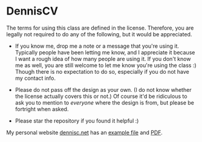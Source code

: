 # DennisCV

The terms for using this class are defined in the license. Therefore, you are legally not required to do any of the following, but it would be appreciated.

- If you know me, drop me a note or a message that you're using it. Typically people have been letting me know, and I appreciate it because I want a rough idea of how many people are using it. If you don't know me as well, you are still welcome to let me know you're using the class :) Though there is no expectation to do so, especially if you do not have my contact info.
    
- Please do not pass off the design as your own. (I do not know whether the license actually covers this or not.) Of course it'd be ridiculous to ask you to mention to *everyone* where the design is from, but please be fortright when asked. 
    
- Please star the repository if you found it helpful :)

My personal website [dennisc.net](https://www.dennisc.net) has an [example file](https://www.dennisc.net/cv.tex) and [PDF](https://www.dennisc.net/cv.pdf).
